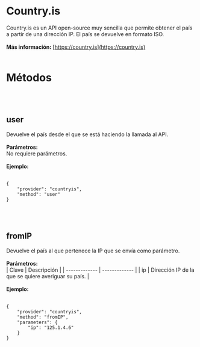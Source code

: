 # Country.is
Country.is es un API open-source muy sencilla que permite obtener el país a partir de una dirección IP. El país se devuelve en formato ISO.
<br>
<br>
**Más información:**
[https://country.is](https://country.is)
<br>
<br>
  
# Métodos
<br>
<br>
  
## user
Devuelve el país desde el que se está haciendo la llamada al API.
<br>
<br>
**Parámetros:**  
No requiere parámetros.
<br>
<br>
**Ejemplo:**  
<br>

    {
        "provider": "countryis",
        "method": "user"
    }

<br>
<br>
  


## fromIP
Devuelve el país al que pertenece la IP que se envía como parámetro.
<br>
<br>
**Parámetros:**  
| Clave  | Descripción |
| ------------- | ------------- |
| ip | Dirección IP de la que se quiere averiguar su país. |
<br>
<br>
**Ejemplo:**  
<br>

    {
        "provider": "countryis",
        "method": "fromIP",
        "parameters": {
            "ip": "125.1.4.6"
        }
    }

<br>
<br>
  
